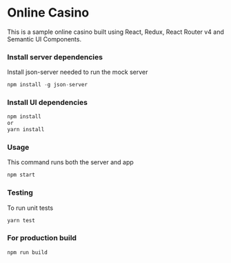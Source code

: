 # Online Casino
This is a sample online casino built using React, Redux, React Router v4 and Semantic UI Components.


### Install server dependencies
Install json-server needed to run the mock server
```javascript
npm install -g json-server
```

### Install UI dependencies
```javascript
npm install
or
yarn install
```

### Usage
This command runs both the server and app
```javascript
npm start
```

### Testing
To run unit tests
```javascript
yarn test
```

### For production build
```javascript
npm run build
```

